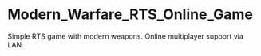# Modern_Warfare_RTS_Online_Game
Simple RTS game with modern weapons. Online multiplayer support via LAN.
